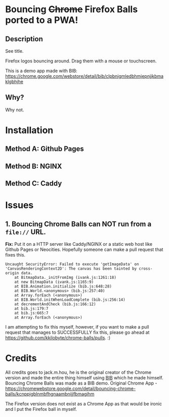# Bouncing ~~Chrome~~ Firefox Balls ported to a PWA!
## Description
See title.

Firefox logos bouncing around. Drag them with a mouse or touchscreen.

This is a demo app made with BIB:
https://chrome.google.com/webstore/detail/bib/clpbnigmledbhmjepnjjkbmaklgbhjhe

## Why?
Why not.

# Installation
## Method A: Github Pages
## Method B: NGINX
## Method C: Caddy

# Issues
## 1. Bouncing Chrome Balls can NOT run from a `file://` URL. 
**Fix:** Put it on a HTTP server like Caddy/NGINX or a static web host like Github Pages or Neocities. Hopefully someone can make a pull request that fixes this.
```
Uncaught SecurityError: Failed to execute 'getImageData' on 'CanvasRenderingContext2D': The canvas has been tainted by cross-origin data.
    at BitmapData._initFromImg (ivank.js:1261:18)
    at new BitmapData (ivank.js:1165:9)
    at BIB.Animation.initialize (bib.js:648:28)
    at BIB.World.<anonymous> (bib.js:257:40)
    at Array.forEach (<anonymous>)
    at BIB.World.initWhenLoadComplete (bib.js:256:14)
    at decrementAndCheck (bib.js:166:12)
    at bib.js:179:7
    at bib.js:665:7
    at Array.forEach (<anonymous>)
```
I am attempting to fix this myself, however, if you want to make a pull request that manages to SUCCESSFULLY fix this, please go ahead at https://github.com/kkilobyte/chrome-balls/pulls. :)

# Credits
All credits goes to jack.m.hou, he is the original creator of the Chrome version and made the entire thing himself using [BIB](https://chromewebstore.google.com/detail/bib/clpbnigmledbhmjepnjjkbmaklgbhjhe) which he made himself. Bouncing Chrome Balls was made as a BIB demo.
Original Chrome App - https://chromewebstore.google.com/detail/bouncing-chrome-balls/kcnppjgblnmbfhgnaambnijjfbmagihm

The Firefox version does not exist as a Chrome App as that would be ironic and I put the Firefox ball in myself.
